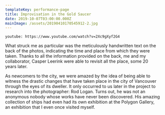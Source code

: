```yaml
---
templateKey: performance-page
title: Improvisation in the Gold Saucer
date: 2019-10-07T03:00:00.000Z
mainImage: /assets/20190410170545912-2.jpg
---
```

`youtube: https://www.youtube.com/watch?v=2Xc9gXyf2G4`

What struck me as particular was the meticulously handwritten text on the back of the photos, indicating the time and place from which they were taken. Thanks to all the information provided on the back, me and my collaborator, Casper Leerink were able to revisit all the place, some 20 years later.

As newcomers to the city, we were amazed by the idea of being able to witness the drastic changes that have taken place in the city of Vancouver through the eyes of its dweller. It only occurred to us later in the project to research into the photographer: Rod Logan. Turns out, he was not an anonymous nobody whose works have never been discovered. His amazing collection of ships had even had its own exhibition at the Polygon Gallery, an exhibition that I even once visited myself.
